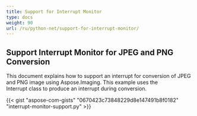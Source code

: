 ```yaml
---
title: Support for Interrupt Monitor
type: docs
weight: 90
url: /ru/python-net/support-for-interrupt-monitor/
---
```


## **Support Interrupt Monitor for JPEG and PNG Conversion**
This document explains how to support an interrupt for conversion of JPEG and PNG image using Aspose.Imaging. This example uses the Interrupt class to produce an interrupt during conversion.

{{< gist "aspose-com-gists" "0670423c73848229d8e147491b8f0182" "interrupt-monitor-support.py" >}}
